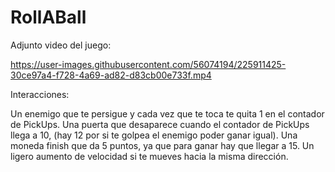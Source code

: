 # RollABall

Adjunto video del juego:

https://user-images.githubusercontent.com/56074194/225911425-30ce97a4-f728-4a69-ad82-d83cb00e733f.mp4


Interacciones: 

Un enemigo que te persigue y cada vez que te toca te quita 1 en el contador de PickUps.
Una puerta que desaparece cuando el contador de PickUps llega a 10, (hay 12 por si te golpea el enemigo poder ganar igual).
Una moneda finish que da 5 puntos, ya que para ganar hay que llegar a 15.
Un ligero aumento de velocidad si te mueves hacia la misma dirección.
